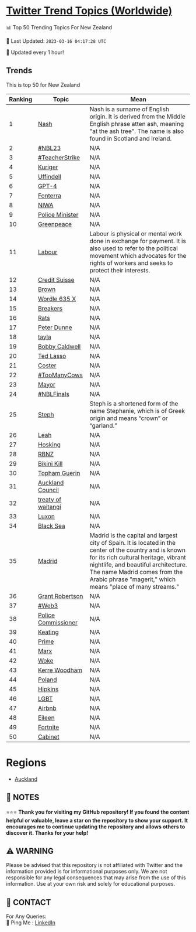 [Twitter Trend Topics (Worldwide)](https://github.com/ErcinDedeoglu/Twitter-Trend-Topics)
==========


📊 Top 50 Trending Topics For New Zealand

📆 Last Updated: `2023-03-16 04:17:28 UTC`

🔧 Updated every 1 hour!


## Trends

This is top 50 for New Zealand

| Ranking | Topic | Mean |
| ------- | ------------ | ------------ |
| 1 | [Nash](http://twitter.com/search?q=Nash) | Nash is a surname of English origin. It is derived from the Middle English phrase atten ash, meaning "at the ash tree". The name is also found in Scotland and Ireland. |
| 2 | [#NBL23](http://twitter.com/search?q=%23NBL23) | N/A |
| 3 | [#TeacherStrike](http://twitter.com/search?q=%23TeacherStrike) | N/A |
| 4 | [Kuriger](http://twitter.com/search?q=Kuriger) | N/A |
| 5 | [Uffindell](http://twitter.com/search?q=Uffindell) | N/A |
| 6 | [GPT-4](http://twitter.com/search?q=GPT-4) | N/A |
| 7 | [Fonterra](http://twitter.com/search?q=Fonterra) | N/A |
| 8 | [NIWA](http://twitter.com/search?q=NIWA) | N/A |
| 9 | [Police Minister](http://twitter.com/search?q=Police+Minister) | N/A |
| 10 | [Greenpeace](http://twitter.com/search?q=Greenpeace) | N/A |
| 11 | [Labour](http://twitter.com/search?q=Labour) | Labour is physical or mental work done in exchange for payment. It is also used to refer to the political movement which advocates for the rights of workers and seeks to protect their interests. |
| 12 | [Credit Suisse](http://twitter.com/search?q=Credit+Suisse) | N/A |
| 13 | [Brown](http://twitter.com/search?q=Brown) | N/A |
| 14 | [Wordle 635 X](http://twitter.com/search?q=Wordle+635+X) | N/A |
| 15 | [Breakers](http://twitter.com/search?q=Breakers) | N/A |
| 16 | [Rats](http://twitter.com/search?q=Rats) | N/A |
| 17 | [Peter Dunne](http://twitter.com/search?q=Peter+Dunne) | N/A |
| 18 | [tayla](http://twitter.com/search?q=tayla) | N/A |
| 19 | [Bobby Caldwell](http://twitter.com/search?q=Bobby+Caldwell) | N/A |
| 20 | [Ted Lasso](http://twitter.com/search?q=Ted+Lasso) | N/A |
| 21 | [Coster](http://twitter.com/search?q=Coster) | N/A |
| 22 | [#TooManyCows](http://twitter.com/search?q=%23TooManyCows) | N/A |
| 23 | [Mayor](http://twitter.com/search?q=Mayor) | N/A |
| 24 | [#NBLFinals](http://twitter.com/search?q=%23NBLFinals) | N/A |
| 25 | [Steph](http://twitter.com/search?q=Steph) | Steph is a shortened form of the name Stephanie, which is of Greek origin and means “crown” or “garland.” |
| 26 | [Leah](http://twitter.com/search?q=Leah) | N/A |
| 27 | [Hosking](http://twitter.com/search?q=Hosking) | N/A |
| 28 | [RBNZ](http://twitter.com/search?q=RBNZ) | N/A |
| 29 | [Bikini Kill](http://twitter.com/search?q=Bikini+Kill) | N/A |
| 30 | [Topham Guerin](http://twitter.com/search?q=Topham+Guerin) | N/A |
| 31 | [Auckland Council](http://twitter.com/search?q=Auckland+Council) | N/A |
| 32 | [treaty of waitangi](http://twitter.com/search?q=treaty+of+waitangi) | N/A |
| 33 | [Luxon](http://twitter.com/search?q=Luxon) | N/A |
| 34 | [Black Sea](http://twitter.com/search?q=Black+Sea) | N/A |
| 35 | [Madrid](http://twitter.com/search?q=Madrid) | Madrid is the capital and largest city of Spain. It is located in the center of the country and is known for its rich cultural heritage, vibrant nightlife, and beautiful architecture. The name Madrid comes from the Arabic phrase "magerit," which means "place of many streams." |
| 36 | [Grant Robertson](http://twitter.com/search?q=Grant+Robertson) | N/A |
| 37 | [#Web3](http://twitter.com/search?q=%23Web3) | N/A |
| 38 | [Police Commissioner](http://twitter.com/search?q=Police+Commissioner) | N/A |
| 39 | [Keating](http://twitter.com/search?q=Keating) | N/A |
| 40 | [Prime](http://twitter.com/search?q=Prime) | N/A |
| 41 | [Marx](http://twitter.com/search?q=Marx) | N/A |
| 42 | [Woke](http://twitter.com/search?q=Woke) | N/A |
| 43 | [Kerre Woodham](http://twitter.com/search?q=Kerre+Woodham) | N/A |
| 44 | [Poland](http://twitter.com/search?q=Poland) | N/A |
| 45 | [Hipkins](http://twitter.com/search?q=Hipkins) | N/A |
| 46 | [LGBT](http://twitter.com/search?q=LGBT) | N/A |
| 47 | [Airbnb](http://twitter.com/search?q=Airbnb) | N/A |
| 48 | [Eileen](http://twitter.com/search?q=Eileen) | N/A |
| 49 | [Fortnite](http://twitter.com/search?q=Fortnite) | N/A |
| 50 | [Cabinet](http://twitter.com/search?q=Cabinet) | N/A |



# Regions

* [Auckland](</New Zealand/Auckland.md>)



## 📝 NOTES

⭐⭐⭐ **Thank you for visiting my GitHub repository! If you found the content helpful or valuable, leave a star on the repository to show your support. It encourages me to continue updating the repository and allows others to discover it. Thanks for your help!**


## ⚠️ WARNING

Please be advised that this repository is not affiliated with Twitter and the information provided is for informational purposes only. We are not responsible for any legal consequences that may arise from the use of this information. Use at your own risk and solely for educational purposes.


## 📨 CONTACT

 For Any Queries:  
            🏓 Ping Me : [LinkedIn](https://www.linkedin.com/in/ercindedeoglu/)
